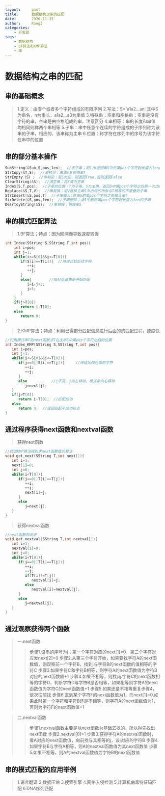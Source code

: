 ```yaml
---
layout:     post
title:      数据结构之串的匹配
date:       2020-11-15
author:     RongJ
categories:
    - 开发部
tags:
    - 数据结构
    - BF算法和KMP算法
    - 串
---
```

# 数据结构之串的匹配
## 串的基础概念
>1.定义：由零个或者多个字符组成的有限序列
>2.写法：S='a1a2...an',其中S为串名，n为串长，a1a2...a3为串值
>3.特殊串：空串和空格串；空串是没有字符的串，空串是由空格组成的串，注意区分
>4.串相等：串的长度和串值均相同则称两个串相等
>5.子串：串中任意个连续的字符组成的子序列称为该串的子串，相应的，该串称为主串
>6.位置：称字符在序列中的序号为该字符在串中的位置
## 串的部分基本操作
```C
SubString(&Sub,S,pos,len);  //求子串；用Sub返回串S中的第pos个字符起长度为len的子串
StrCopy(&T,S);  //串拷贝；由串S复制得串T
StrEmpty（S）;  //串判空；若S为空，则返回True,否则返回False
ClearString(&S);  //清空串；将S清为空串
Index(S,T,pos);  //子串的位置；T为子串，S为主串，返回S中第pos个字符之后第一次出现的位置，否则函数值为0
Replace(&S,T,V);  //串替换；用V替换主串S中出现的所有与T相等的不重叠的子串
StrInsert(&S,pos,T)  //子串插入;在串S的第pos个字符之前插入串T
StrDelete(&S,pos,len);  //子串删除；从S中删除第pos个字符起长度为len的子串
DesrtoyString(&S);  //串销毁；销毁串S
```
## 串的模式匹配算法
>1.BF算法；特点：因为回溯而导致速度较慢
```C
int Index(SString S,SString T,int pos){
    int i=pos;
    int j=1;
    while(i<=S[0]&&j<=T[0]){
       if(S[i]==T[i]){  //继续比较后续字符
          ++i;
          ++j;
       }
       else{        //指针后退重新开始匹配
          i=i-j+2;
          j=1;
       }
    }
    if(j>T[0])
       return i-T[0];
    else
       return 0;
}
```
>2.KMP算法；特点：利用已得部分匹配信息进行后面的的匹配过程，速度快
```C
//利用模式串T的next函数求T在主串S中第pos个字符之后的位置
int Index_KMP(SString S,SString T,int pos){
   int i=pos;
   int j-1;
   while(i<=S[0]&&j<=T[0]){
      if(j==0||S[i]==T[j]){     //继续比较后面的字符
         ++i;
         ++j;
      }
      else           //i不变，j向左移动，模式串向右移动
         j=next[j];
   }
   if(j>T[0])
      return i-T[0];  //匹配成功
   else
      return 0;  //返回匹配不成功标志
}
```
## 通过程序获得next函数和nextval函数
>获得next函数
```C
//仿造KMP算法得到求next函数值的算法
void get_next(SString T,int next[]){
   int i=1;
   next[1]=0;
   int j=0;
   while(i<T[0]){
      if(j==0||T[i]==T[j]){
         ++i;
         ++j;
         next[i]=j;
      }
      else
         j=next[j];
   }
}
```
>获得nextval函数
```C
//next函数的改进
void get_nextval(SString T,int nextval[]){
   int i=1;
   nextval[1]=0;
   int j=0;
   while(i<T[0]){
      if(j==0||T[i]==T[j]){
         ++i;
         ++j;
         if(T[i]!=T[j])
            nextval[i]=j;
         else
            nextval[i]=nextval[j];
      }
      else
         j=nextval[j];
   }
}
```
## 通过观察获得两个函数
>一.next函数
>>步骤1.设串的序号为j；第一个字符对应的next[1]=0，第二个字符对应发next[2]=0
>>步骤2.从第三个字符开始，如果要找字符A的next函数值，则观察前一个字符B，找到j与字符B的next函数的值相等的字符C
>>步骤3.如果字符C和字符B相等，则字符A的next函数值为字符B对应的next函数值+1
>>步骤4.如果不相等，则找j与字符C的next函数相等的字符D，判断字符D与字符B是否相等，如果相等则字符A的next函数值为字符C的next函数值+1
>>步骤5.如果还是不相等重复步骤4，依次往前找
>>步骤6.直到某个字符F的next函数值为1，而next[1]=0,如果此时第一个字符和字符B还是不相等，则字符A的next函数值为1，否则为字符F的next函数值+1

>二.nextval函数
>>步骤1.nextval函数主要是以next函数为基础去找的，所以得先找出next函数
>>步骤2.nextval[0]=1
>>步骤3.获得字符A的nextval函数时，看A对应的next函数值，向前找与其相等的j，该j对应的字符B
>>步骤4.如果字符B与字符A相等，则A的nextval函数值为其next函数值
>>步骤5.如果不相等，则A的nextval函数值为字符B的next函数值
## 串的模式匹配的应用举例
>1.语言翻译
>2.数据压缩
>3.搜索引擎
>4.网络入侵检测
>5.计算机病毒特征码匹配
>6.DNA序列匹配
